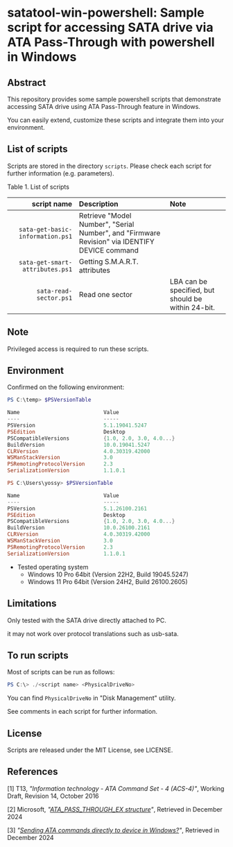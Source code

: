 # satatool-win-powershell: Sample script for accessing SATA drive via ATA Pass-Through with powershell in Windows

## Abstract
This repository provides some sample powershell scripts that demonstrate accessing SATA drive using ATA Pass-Through feature in Windows.

You can easily extend, customize these scripts and integrate them into your environment.

## List of scripts

Scripts are stored in the directory `scripts`.
Please check each script for further information (e.g. parameters).

Table 1. List of scripts

|         script name | Description                 | Note |
| ------------------: | :---------------------------|:-----|
| `sata-get-basic-information.ps1` | Retrieve "Model Number", "Serial Number", and "Firmware Revision" via IDENTIFY DEVICE command | |
| `sata-get-smart-attributes.ps1`  | Getting S.M.A.R.T. attributes | |
| `sata-read-sector.ps1`           | Read one sector | LBA can be specified, but should be within 24-bit. |

## Note

Privileged access is required to run these scripts.

## Environment

Confirmed on the following environment:

```powershell
PS C:\temp> $PSVersionTable

Name                           Value
----                           -----
PSVersion                      5.1.19041.5247
PSEdition                      Desktop
PSCompatibleVersions           {1.0, 2.0, 3.0, 4.0...}
BuildVersion                   10.0.19041.5247
CLRVersion                     4.0.30319.42000
WSManStackVersion              3.0
PSRemotingProtocolVersion      2.3
SerializationVersion           1.1.0.1

PS C:\Users\yossy> $PSVersionTable

Name                           Value
----                           -----
PSVersion                      5.1.26100.2161
PSEdition                      Desktop
PSCompatibleVersions           {1.0, 2.0, 3.0, 4.0...}
BuildVersion                   10.0.26100.2161
CLRVersion                     4.0.30319.42000
WSManStackVersion              3.0
PSRemotingProtocolVersion      2.3
SerializationVersion           1.1.0.1
```

* Tested operating system
  * Windows 10 Pro 64bit (Version 22H2, Build 19045.5247)
  * Windows 11 Pro 64bit (Version 24H2, Build 26100.2605)

## Limitations

Only tested with the SATA drive directly attached to PC.

it may not work over protocol translations such as usb-sata.

## To run scripts

Most of scripts can be run as follows:

```powershell
PS C:\> ./<script name> <PhysicalDriveNo>
```

You can find `PhysicalDriveNo` in "Disk Management" utility.

See comments in each script for further information.

## License
Scripts are released under the MIT License, see LICENSE.

## References
[1] T13, _"Information technology - ATA Command Set - 4 (ACS-4)"_, Working Draft, Revision 14, October 2016

[2] Microsoft, _"[ATA_PASS_THROUGH_EX structure](https://learn.microsoft.com/en-us/windows-hardware/drivers/ddi/ntddscsi/ns-ntddscsi-_ata_pass_through_ex)"_, Retrieved in December 2024

[3] _"[Sending ATA commands directly to device in Windows?](https://stackoverflow.com/questions/5070987/sending-ata-commands-directly-to-device-in-windows)"_, Retrieved in December 2024
